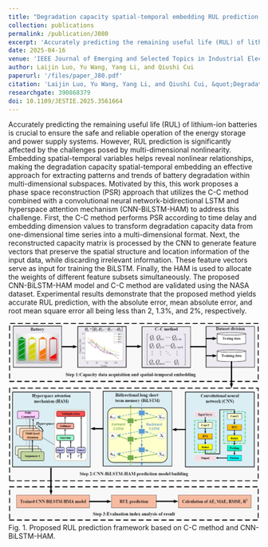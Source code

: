```yaml
---
title: "Degradation capacity spatial-temporal embedding RUL prediction framework for lithium-ion batteries"
collection: publications
permalink: /publication/J080
excerpt: 'Accurately predicting the remaining useful life (RUL) of lithium-ion batteries is crucial to ensure the safe and reliable operation of the energy storage and power supply systems. However, RUL prediction is significantly affected by the challenges posed by multi-dimensional nonlinearity. Embedding spatial-temporal variables helps reveal nonlinear relationships, making the degradation capacity spatial-temporal embedding an effective approach for extracting patterns and trends of battery degradation within multi-dimensional subspaces. Motivated by this, this work proposes a phase space reconstruction (PSR) approach that utilizes the C-C method combined with a convolutional neural network-bidirectional LSTM and hyperspace attention mechanism (CNN-BiLSTM-HAM) to address this challenge. First, the C-C method performs PSR according to time delay and embedding dimension values to transform degradation capacity data from one-dimensional time series into a multi-dimensional format. Next, the reconstructed capacity matrix is processed by the CNN to generate feature vectors that preserve the spatial structure and location information of the input data, while discarding irrelevant information. These feature vectors serve as input for training the BiLSTM. Finally, the HAM is used to allocate the weights of different feature subsets simultaneously. The proposed CNN-BiLSTM-HAM model and C-C method are validated using the NASA dataset. Experimental results demonstrate that the proposed method yields accurate RUL prediction, with the absolute error, mean absolute error, and root mean square error all being less than 2, 1.3%, and 2%, respectively.'
date: 2025-04-16
venue: 'IEEE Journal of Emerging and Selected Topics in Industrial Electronics'
author: Laijin Luo, Yu Wang, Yang Li, and Qiushi Cui
paperurl: '/files/paper_J80.pdf'
citation: 'Laijin Luo, Yu Wang, Yang Li, and Qiushi Cui, &quot;Degradation capacity spatial-temporal embedding RUL prediction framework for lithium-ion batteries,&quot; <i>IEEE Journal of Emerging and Selected Topics in Industrial Electronics</i>, 2025, doi: 10.1109/JESTIE.2025.3561664.'
researchgate: 390868379
doi: 10.1109/JESTIE.2025.3561664
---
```


Accurately predicting the remaining useful life (RUL) of lithium-ion batteries is crucial to ensure the safe and reliable operation of the energy storage and power supply systems. However, RUL prediction is significantly affected by the challenges posed by multi-dimensional nonlinearity. Embedding spatial-temporal variables helps reveal nonlinear relationships, making the degradation capacity spatial-temporal embedding an effective approach for extracting patterns and trends of battery degradation within multi-dimensional subspaces. Motivated by this, this work proposes a phase space reconstruction (PSR) approach that utilizes the C-C method combined with a convolutional neural network-bidirectional LSTM and hyperspace attention mechanism (CNN-BiLSTM-HAM) to address this challenge. First, the C-C method performs PSR according to time delay and embedding dimension values to transform degradation capacity data from one-dimensional time series into a multi-dimensional format. Next, the reconstructed capacity matrix is processed by the CNN to generate feature vectors that preserve the spatial structure and location information of the input data, while discarding irrelevant information. These feature vectors serve as input for training the BiLSTM. Finally, the HAM is used to allocate the weights of different feature subsets simultaneously. The proposed CNN-BiLSTM-HAM model and C-C method are validated using the NASA dataset. Experimental results demonstrate that the proposed method yields accurate RUL prediction, with the absolute error, mean absolute error, and root mean square error all being less than 2, 1.3%, and 2%, respectively.

![Fig. 1](/images/pub/J080_fig1.png)
Fig. 1. Proposed RUL prediction framework based on C-C method and CNN-BiLSTM-HAM.
